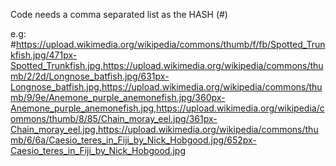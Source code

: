 Code needs a comma separated list as the HASH (#)

e.g: #https://upload.wikimedia.org/wikipedia/commons/thumb/f/fb/Spotted_Trunkfish.jpg/471px-Spotted_Trunkfish.jpg,https://upload.wikimedia.org/wikipedia/commons/thumb/2/2d/Longnose_batfish.jpg/631px-Longnose_batfish.jpg,https://upload.wikimedia.org/wikipedia/commons/thumb/9/9e/Anemone_purple_anemonefish.jpg/360px-Anemone_purple_anemonefish.jpg,https://upload.wikimedia.org/wikipedia/commons/thumb/8/85/Chain_moray_eel.jpg/361px-Chain_moray_eel.jpg,https://upload.wikimedia.org/wikipedia/commons/thumb/6/6a/Caesio_teres_in_Fiji_by_Nick_Hobgood.jpg/652px-Caesio_teres_in_Fiji_by_Nick_Hobgood.jpg
